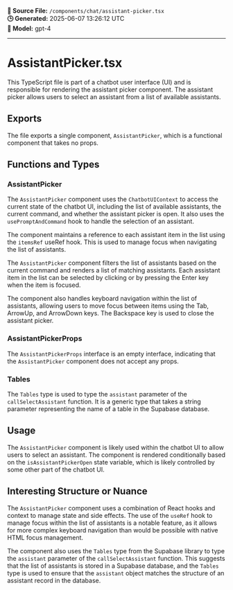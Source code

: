 **📄 Source File:** `/components/chat/assistant-picker.tsx`  
**🕒 Generated:** 2025-06-07 13:26:12 UTC  
**🤖 Model:** gpt-4

---

# AssistantPicker.tsx

This TypeScript file is part of a chatbot user interface (UI) and is responsible for rendering the assistant picker component. The assistant picker allows users to select an assistant from a list of available assistants.

## Exports

The file exports a single component, `AssistantPicker`, which is a functional component that takes no props.

## Functions and Types

### AssistantPicker

The `AssistantPicker` component uses the `ChatbotUIContext` to access the current state of the chatbot UI, including the list of available assistants, the current command, and whether the assistant picker is open. It also uses the `usePromptAndCommand` hook to handle the selection of an assistant.

The component maintains a reference to each assistant item in the list using the `itemsRef` useRef hook. This is used to manage focus when navigating the list of assistants.

The `AssistantPicker` component filters the list of assistants based on the current command and renders a list of matching assistants. Each assistant item in the list can be selected by clicking or by pressing the Enter key when the item is focused.

The component also handles keyboard navigation within the list of assistants, allowing users to move focus between items using the Tab, ArrowUp, and ArrowDown keys. The Backspace key is used to close the assistant picker.

### AssistantPickerProps

The `AssistantPickerProps` interface is an empty interface, indicating that the `AssistantPicker` component does not accept any props.

### Tables

The `Tables` type is used to type the `assistant` parameter of the `callSelectAssistant` function. It is a generic type that takes a string parameter representing the name of a table in the Supabase database.

## Usage

The `AssistantPicker` component is likely used within the chatbot UI to allow users to select an assistant. The component is rendered conditionally based on the `isAssistantPickerOpen` state variable, which is likely controlled by some other part of the chatbot UI.

## Interesting Structure or Nuance

The `AssistantPicker` component uses a combination of React hooks and context to manage state and side effects. The use of the `useRef` hook to manage focus within the list of assistants is a notable feature, as it allows for more complex keyboard navigation than would be possible with native HTML focus management.

The component also uses the `Tables` type from the Supabase library to type the `assistant` parameter of the `callSelectAssistant` function. This suggests that the list of assistants is stored in a Supabase database, and the `Tables` type is used to ensure that the `assistant` object matches the structure of an assistant record in the database.